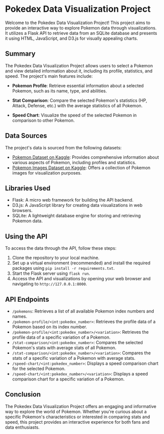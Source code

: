 # Pokedex Data Visualization Project

Welcome to the Pokedex Data Visualization Project! This project aims to provide an interactive way to explore Pokemon data through visualizations. It utilizes a Flask API to retrieve data from an SQLite database and presents it using HTML, JavaScript, and D3.js for visually appealing charts.

## Summary

The Pokedex Data Visualization Project allows users to select a Pokemon and view detailed information about it, including its profile, statistics, and speed. The project's main features include:

- **Pokemon Profile**: Retrieve essential information about a selected Pokemon, such as its name, type, and abilities.

- **Stat Comparison**: Compare the selected Pokemon's statistics (HP, Attack, Defense, etc.) with the average statistics of all Pokemon.

- **Speed Chart**: Visualize the speed of the selected Pokemon in comparison to other Pokemon.

## Data Sources

The project's data is sourced from the following datasets:

- [Pokemon Dataset on Kaggle](https://www.kaggle.com/rounakbanik/pokemon): Provides comprehensive information about various aspects of Pokemon, including profiles and statistics.
- [Pokemon Images Dataset on Kaggle](https://www.kaggle.com/datasets/kvpratama/pokemon-images-dataset): Offers a collection of Pokemon images for visualization purposes.

## Libraries Used

- Flask: A micro web framework for building the API backend.
- D3.js: A JavaScript library for creating data visualizations in web browsers.
- SQLite: A lightweight database engine for storing and retrieving Pokemon data.

## Using the API

To access the data through the API, follow these steps:

1. Clone the repository to your local machine.
2. Set up a virtual environment (recommended) and install the required packages using `pip install -r requirements.txt`.
3. Start the Flask server using `flask run`.
4. Access the API and visualizations by opening your web browser and navigating to `http://127.0.0.1:8000`.

## API Endpoints

- `/pokemons`: Retrieves a list of all available Pokemon index numbers and names.
- `/pokemon-profile/<int:pokedex_number>`: Retrieves the profile data of a Pokemon based on its index number.
- `/pokemon-profile/<int:pokedex_number>/<variation>`: Retrieves the profile data of a specific variation of a Pokemon.
- `/stat-comparison/<int:pokedex_number>`: Compares the selected Pokemon's stats with average stats of all Pokemon.
- `/stat-comparison/<int:pokedex_number>/<variation>`: Compares the stats of a specific variation of a Pokemon with average stats.
- `/speed-chart/<int:pokedex_number>`: Displays a speed comparison chart for the selected Pokemon.
- `/speed-chart/<int:pokedex_number>/<variation>`: Displays a speed comparison chart for a specific variation of a Pokemon.

## Conclusion

The Pokedex Data Visualization Project offers an engaging and informative way to explore the world of Pokemon. Whether you're curious about a specific Pokemon's characteristics or interested in comparing stats and speed, this project provides an interactive experience for both fans and data enthusiasts.

